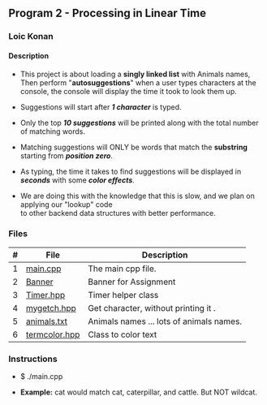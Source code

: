 ## Program 2 - Processing in Linear Time

### Loic Konan

#### Description

- This project is about loading a **singly linked list** with Animals names, Then perform "**autosuggestions**" when a user types characters at the console, the console will display the time it took to look them up.
>>
  - Suggestions will start after ***1 character*** is typed.
  - Only the top ***10 suggestions*** will be printed along with the total number of matching words.
  - Matching suggestions will ONLY be words that match the **substring** starting from ***position zero***.
  - As typing, the time it takes to find suggestions will be displayed in ***seconds*** with some ***color effects***.

- We are doing this with the knowledge that this is slow, and we plan on applying our "lookup" code <br>
to other backend data structures with better performance.

### Files

|  #  | File                           | Description                              |
| :-: | ------------------------------ | ---------------------------------------- |
|  1  | [main.cpp](main.cpp)           | The main cpp file.                       |
|  2  | [Banner](Banner)               | Banner for Assignment                    |
|  3  | [Timer.hpp](Timer.hpp)         | Timer helper class                       |
|  4  | [mygetch.hpp](mygetch.hpp)     | Get character, without printing it .     |
|  5  | [animals.txt](animals.txt)     | Animals names ... lots of animals names. |
|  6  | [termcolor.hpp](termcolor.hpp) | Class to color text                      |

### Instructions

- $ ./main.cpp

- **Example:** cat would match cat, caterpillar, and cattle. But NOT wildcat.

